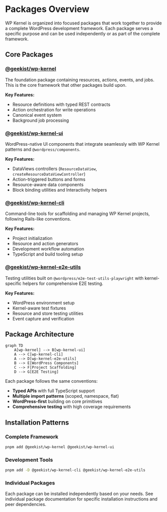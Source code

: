 # Packages Overview

WP Kernel is organized into focused packages that work together to provide a complete WordPress development framework. Each package serves a specific purpose and can be used independently or as part of the complete framework.

## Core Packages

### [@geekist/wp-kernel](/packages/kernel)

The foundation package containing resources, actions, events, and jobs. This is the core framework that other packages build upon.

**Key Features:**

- Resource definitions with typed REST contracts
- Action orchestration for write operations
- Canonical event system
- Background job processing

### [@geekist/wp-kernel-ui](/packages/ui)

WordPress-native UI components that integrate seamlessly with WP Kernel patterns and `@wordpress/components`.

**Key Features:**

- DataViews controllers (`ResourceDataView`, `createResourceDataViewController`)
- Action-triggered buttons and forms
- Resource-aware data components
- Block binding utilities and Interactivity helpers

### [@geekist/wp-kernel-cli](/packages/cli)

Command-line tools for scaffolding and managing WP Kernel projects, following Rails-like conventions.

**Key Features:**

- Project initialization
- Resource and action generators
- Development workflow automation
- TypeScript and build tooling setup

### [@geekist/wp-kernel-e2e-utils](/packages/e2e-utils)

Testing utilities built on `@wordpress/e2e-test-utils-playwright` with kernel-specific helpers for comprehensive E2E testing.

**Key Features:**

- WordPress environment setup
- Kernel-aware test fixtures
- Resource and store testing utilities
- Event capture and verification

## Package Architecture

```mermaid
graph TD
    A[wp-kernel] --> B[wp-kernel-ui]
    A --> C[wp-kernel-cli]
    A --> D[wp-kernel-e2e-utils]
    B --> E[WordPress Components]
    C --> F[Project Scaffolding]
    D --> G[E2E Testing]
```

Each package follows the same conventions:

- **Typed APIs** with full TypeScript support
- **Multiple import patterns** (scoped, namespace, flat)
- **WordPress-first** building on core primitives
- **Comprehensive testing** with high coverage requirements

## Installation Patterns

### Complete Framework

```bash
pnpm add @geekist/wp-kernel @geekist/wp-kernel-ui
```

### Development Tools

```bash
pnpm add -D @geekist/wp-kernel-cli @geekist/wp-kernel-e2e-utils
```

### Individual Packages

Each package can be installed independently based on your needs. See individual package documentation for specific installation instructions and peer dependencies.
